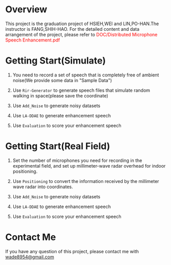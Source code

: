 # Overview
This project is the graduation project of HSIEH,WEI and LIN,PO-HAN.The instructor  is FANG,SHIH-HAO. For the detailed content and data arrangement of the project, please refer to
<span style="color:red">
DOC/Distributed Microphone Speech Enhancement.pdf
</span>

# Getting Start(Simulate)
1. You need to record a set of speech that is completely free of ambient noise(We provide some data in "Sample Data")

2. Use <code>Rir-Generator</code> to generate speech files that simulate random walking in space(please save the coordinate)

3. Use <code>Add_Noise</code> to generate noisy datasets

4. Use <code>LA-DDAE</code> to generate enhancement speech

5. Use <code>Evaluation</code> to score your enhancement speech

# Getting Start(Real Field)

1. Set the number of microphones you need for recording in the experimental field, and set up millimeter-wave radar overhead for indoor positioning.

2. Use <code>Positioning</code> to convert the information received by the millimeter wave radar into coordinates.

3. Use <code>Add_Noise</code> to generate noisy datasets

4. Use <code>LA-DDAE</code> to generate enhancement speech

5. Use <code>Evaluation</code> to score your enhancement speech

# Contact Me
If you have any question of this project, please contact me with wade8954@gmail.com